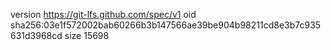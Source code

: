 version https://git-lfs.github.com/spec/v1
oid sha256:03e1f572002bab60266b3b147566ae39be904b98211cd8e3b7c935631d3968cd
size 15698
